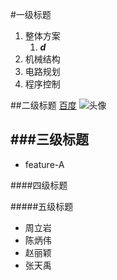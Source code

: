 #一级标题
1. 整体方案
	1. ***d***
2. 机械结构
3. 电路规划
4. 程序控制

##二级标题
[百度](http://www.baidu.com)
![头像](http://127.0.0.1/C:/Users/zhouliyan/Pictures/Screenshots/matlab/boy.jpg)

###三级标题
---
- feature-A


####四级标题

#####五级标题

- 周立岩
- 陈炳伟
- 赵丽颖
- 张天禹

